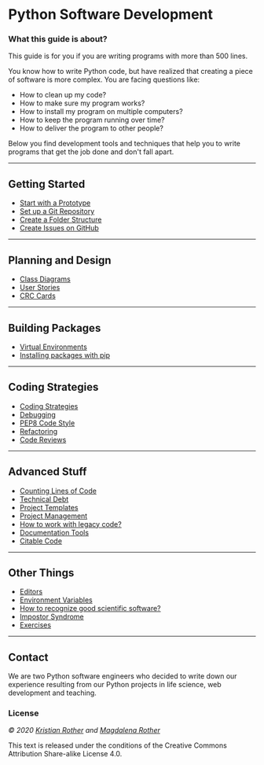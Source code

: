 
# Python Software Development

### What this guide is about?

This guide is for you if you are writing programs with more than 500 lines.

You know how to write Python code, but have realized that creating a piece of software is more complex. You are facing questions like:

* How to clean up my code?
* How to make sure my program works?
* How to install my program on multiple computers?
* How to keep the program running over time?
* How to deliver the program to other people?

Below you find development tools and techniques that help you to write programs that get the job done and don't fall apart.

----

## Getting Started

* [Start with a Prototype](prototype.md)
* [Set up a Git Repository](version_control.md)
* [Create a Folder Structure](folders.md)
* [Create Issues on GitHub](github_issues.md)

----

## Planning and Design

* [Class Diagrams](class_diagram.md)
* [User Stories](user_stories.md)
* [CRC Cards](crc_cards.md)

----

## Building Packages

* [Virtual Environments](virtualenv.md)
* [Installing packages with pip](pip.md)

----

## Coding Strategies

* [Coding Strategies](writing_code.md)
* [Debugging](debugging.md)
* [PEP8 Code Style](coding_style.md)
* [Refactoring](refactoring.md)
* [Code Reviews](code_reviews.md)

----

## Advanced Stuff

* [Counting Lines of Code](loc.md)
* [Technical Debt](tech_debt.md)
* [Project Templates](project_templates.md)
* [Project Management](project_management.md)
* [How to work with legacy code?](legacy_code.md)
* [Documentation Tools](documenting.md)
* [Citable Code](citable_code.md)

----

## Other Things

* [Editors](editors.md)
* [Environment Variables](environment_variables.md)
* [How to recognize good scientific software?](good_software.md)
* [Impostor Syndrome](impostor.md)
* [Exercises](exercises.md)

----

## Contact

We are two Python software engineers who decided to write down our experience resulting from our Python projects in life science, web development and teaching.

### License

*© 2020 [Kristian Rother](http://github.com/krother) and [Magdalena Rother](http://github.com/lenarother)*

This text is released under the conditions of the Creative Commons Attribution Share-alike License 4.0.
